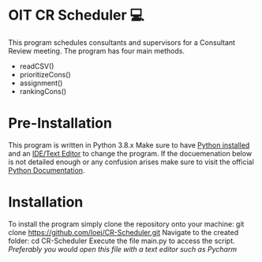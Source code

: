 # OIT CR Scheduler :computer:
This program schedules consultants and supervisors for a Consultant Review meeting. The program has four main methods.
+ readCSV()
+ prioritizeCons()
+ assignment()
+ rankingCons()

# Pre-Installation
This program is written in Python 3.8.x Make sure to have [Python installed](https://www.python.org/downloads/) and an [IDE/Text Editor](https://www.fullstackpython.com/text-editors-ides.html) to change the program. 
If the docuemenation below is not detailed enough or any confusion arises make sure to visit the official [Python Documentation](https://docs.python.org/3/). 

# Installation 
To install the program simply clone the repository onto your machine:
  git clone https://github.com/loej/CR-Scheduler.git
Navigate to the created folder:
  cd CR-Scheduler
Execute the file main.py to access the script. *Preferably you would open this file with a text editor such as Pycharm*
  
